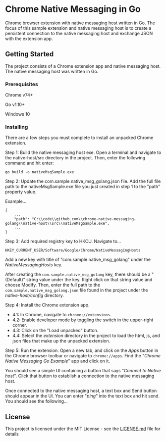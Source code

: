 # Chrome Native Messaging in Go

Chrome browser extension with native messaging host written in Go. The focus of this sample extension and
native messaging host is to create a persistent connection to the native messaging host and exchange JSON
with the extension app.

## Getting Started

The project consists of a Chrome extension app and native messaging host. The native messaging host was written in Go.

### Prerequisites

Chrome v74+

Go v1.10+

Windows 10

### Installing

There are a few steps you must complete to install an unpacked Chrome extension.

Step 1: Build the native messaging host exe. Open a terminal and navigate to
the native-host/src directory in the project. Then, enter the following
command and hit enter:

```
go build -o nativeMsgSample.exe
```

Step 2: Update the com.sample.native_msg_golang.json file. Add the full file path to the nativeMsgSample.exe file you just created in step 1 to the "path" property value.

Example...
```
{
    ...
    "path": "C:\\code\\github.com\\chrome-native-messaging-golang\\native-host\\src\\nativeMsgSample.exe",
    ...
}
```

Step 3: Add required registry key to HKCU. Navigate to...
```
HKEY_CURRENT_USER/Software/Google/Chrome/NativeMessagingHosts
```
Add a new key with title of "com.sample.native_msg_golang" under the *NativeMessagingHosts* key.

After creating the `com.sample.native_msg_golang` key, there should be a "(Default)" string value under the key. Right click on that string value and choose Modify. Then, enter the full path to the `com.sample.native_msg_golang.json` file found in the project under the *native-host/config* directory.

Step 4: Install the Chrome extension app.

- 4.1: In Chrome, navigate to `chrome://extensions`.
- 4.2: Enable developer mode by toggling the switch in the upper-right corner.
- 4.3: Click on the "Load unpacked" button.
- 4.4: Select the *extension* directory in the project to load the html, js, and json files that make up the unpacked extension.

Step 5: Run the extension. Open a new tab, and click on the *Apps* button in the Chrome browser toolbar or navigate to `chrome://apps`. Find the "*Chrome Native Messaging Go Example*" app and click on it.

You should see a simple UI containing a button that says "*Connect to Native host*". Click that button to establish a connection to the native messaging host.

Once connected to the native messaging host, a text box and Send button should appear in the UI. You can enter "*ping*" into the text box and hit send. You should see the following...

## License

This project is licensed under the MIT License - see the [LICENSE.md](LICENSE.md) file for details